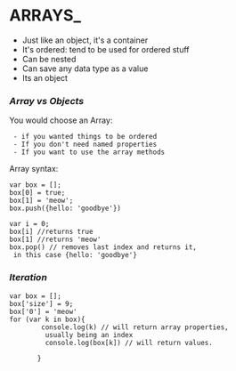 # __ARRAYS___

 - Just like an object, it's a container
 - It's ordered: tend to be used for ordered stuff
 - Can be nested
 - Can save any data type as a value
 - Its an object
 
### ___Array vs Objects___

 You would choose an Array:
	 
	 - if you wanted things to be ordered
	 - If you don't need named properties
	 - If you want to use the array methods

Array syntax:

    var box = [];
    box[0] = true;
    box[1] = 'meow';
    box.push({hello: 'goodbye'})
     
    var i = 0;
    box[i] //returns true
    box[1] //returns 'meow'
    box.pop() // removes last index and returns it, 
     in this case {hello: 'goodbye'}
    
### ___Iteration___

    var box = [];
    box['size'] = 9;
    box['0'] = 'meow'
    for (var k in box){
		    console.log(k) // will return array properties, 
		     usually being an index 
		     console.log(box[k]) // will return values.
		    
		   }



      
      